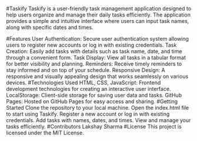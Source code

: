 #Taskify
Taskify is a user-friendly task management application designed to help users organize and manage their daily tasks efficiently. The application provides a simple and intuitive interface where users can input task names, along with specific dates and times.

#Features
User Authentication: Secure user authentication system allowing users to register new accounts or log in with existing credentials.
Task Creation: Easily add tasks with details such as task name, date, and time through a convenient form.
Task Display: View all tasks in a tabular format for better visibility and planning.
Reminders: Receive timely reminders to stay informed and on top of your schedule.
Responsive Design: A responsive and visually appealing design that works seamlessly on various devices.
#Technologies Used
HTML, CSS, JavaScript: Frontend development technologies for creating an interactive user interface.
LocalStorage: Client-side storage for saving user data and tasks.
GitHub Pages: Hosted on GitHub Pages for easy access and sharing.
#Getting Started
Clone the repository to your local machine.
Open the index.html file to start using Taskify.
Register a new account or log in with existing credentials.
Add tasks with names, dates, and times.
View and manage your tasks efficiently.
#Contributors
Lakshay Sharma
#License
This project is licensed under the MIT License.
